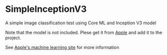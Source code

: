 # SimpleInceptionV3
A simple image classification test using Core ML and Inception V3 model

Note that the model is not included. Plese get it from [Apple](https://docs-assets.developer.apple.com/coreml/models/Inceptionv3.mlmodel) and add it to the project.

See [Apple's machine learning site](https://developer.apple.com/machine-learning/) for more information
